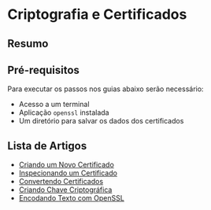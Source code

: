 # Criptografia e Certificados

## Resumo

## Pré-requisitos
Para executar os passos nos guias abaixo serão necessário:
- Acesso a um terminal
- Aplicação `openssl` instalada
- Um diretório para salvar os dados dos certificados 

## Lista de Artigos
- [Criando um Novo Certificado]()
- [Inspecionando um Certificado]()
- [Convertendo Certificados]()
- [Criando Chave Criptográfica]()
- [Encodando Texto com OpenSSL]()
